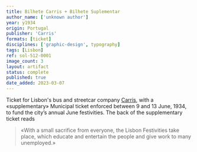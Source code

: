 ```yaml
---
title: Bilhete Carris + Bilhete Suplementar
author_name: ['unknown author']
year: y1934
origin: Portugal
publisher: 'Carris'
formats: [ticket]
disciplines: ['graphic-design', typography]
tags: [Lisbon]
ref: sol-512-0001
image_count: 3
layout: artifact
status: complete
published: true
date_added: 2023-03-07
---
```

Ticket for Lisbon's bus and streetcar company <a class="text cat-link publisher" href="/publishers/Carris/">Carris</a>, with a «supplementary» Municipal ticket enforced between 9 and 13 June, 1934, to fund the city’s annual June festivities. The back of the supplementary ticket reads



<blockquote>
«With a small sacrifice from everyone, the Lisbon Festivities take place, which educate and entertain the people and give work to many unemployed.»
</blockquote>
